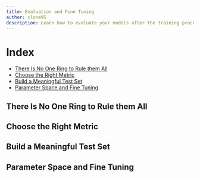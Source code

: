 ```yaml
---
title: Evaluation and Fine Tuning
author: clone95
description: Learn how to evaluate your models after the training process, which model to choose depending on your requirements, and how to investigate possible solutions if your model is not learning well.
---
```


# Index

- [There Is No One Ring to Rule them All](#There-Is-No-One-Ring-to-Rule-them-All)
- [Choose the Right Metric](#Choose-the-Right-Metric)
- [Build a Meaningful Test Set](#Build-a-Meaningful-Test-Set)
- [Parameter Space and Fine Tuning](#Parameter-Space-and-Fine-Tuning)


## There Is No One Ring to Rule them All
## Choose the Right Metric
## Build a Meaningful Test Set
## Parameter Space and Fine Tuning